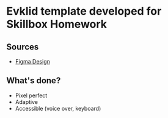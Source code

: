 # Evklid template developed for Skillbox Homework

## Sources
- [Figma Design](https://www.figma.com/file/ZckZUKF31dkAYWQQWufZtq/%D0%95%D0%B2%D0%BA%D0%BB%D0%B8%D0%B4-(new))

## What's done?
- Pixel perfect
- Adaptive
- Accessible (voice over, keyboard)
